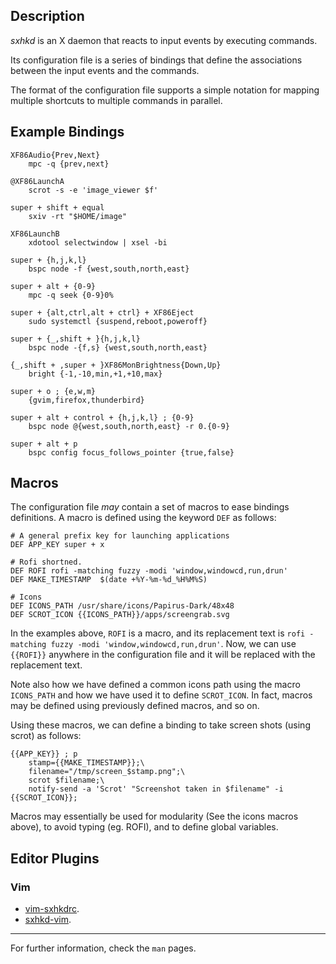 ## Description

*sxhkd* is an X daemon that reacts to input events by executing commands.

Its configuration file is a series of bindings that define the associations between the input events and the commands.

The format of the configuration file supports a simple notation for mapping multiple shortcuts to multiple commands in parallel.

## Example Bindings

	XF86Audio{Prev,Next}
		mpc -q {prev,next}

	@XF86LaunchA
		scrot -s -e 'image_viewer $f'

	super + shift + equal
		sxiv -rt "$HOME/image"

	XF86LaunchB
		xdotool selectwindow | xsel -bi

	super + {h,j,k,l}
		bspc node -f {west,south,north,east}

	super + alt + {0-9}
		mpc -q seek {0-9}0%

	super + {alt,ctrl,alt + ctrl} + XF86Eject
		sudo systemctl {suspend,reboot,poweroff}

	super + {_,shift + }{h,j,k,l}
		bspc node -{f,s} {west,south,north,east}

	{_,shift + ,super + }XF86MonBrightness{Down,Up}
		bright {-1,-10,min,+1,+10,max}

	super + o ; {e,w,m}
		{gvim,firefox,thunderbird}

	super + alt + control + {h,j,k,l} ; {0-9}
		bspc node @{west,south,north,east} -r 0.{0-9}

	super + alt + p
		bspc config focus_follows_pointer {true,false}

## Macros

The configuration file _may_ contain a set of macros to ease bindings
definitions. A macro is defined using the keyword `DEF` as follows:

    # A general prefix key for launching applications
    DEF APP_KEY super + x

    # Rofi shortned.
    DEF ROFI rofi -matching fuzzy -modi 'window,windowcd,run,drun'
    DEF MAKE_TIMESTAMP  $(date +%Y-%m-%d_%H%M%S)

    # Icons
    DEF ICONS_PATH /usr/share/icons/Papirus-Dark/48x48
    DEF SCROT_ICON {{ICONS_PATH}}/apps/screengrab.svg

In the examples above, `ROFI` is a macro, and its replacement text is `rofi
-matching fuzzy -modi 'window,windowcd,run,drun'`. Now, we can use `{{ROFI}}`
anywhere in the configuration file and it will be replaced with the replacement
text. 

Note also how we have defined a common icons path using the macro `ICONS_PATH`
and how we have used it to define `SCROT_ICON`. In fact, macros may be defined
using previously defined macros, and so on.

Using these macros, we can define a binding to take screen shots (using scrot)
as follows:

    {{APP_KEY}} ; p
        stamp={{MAKE_TIMESTAMP}};\
        filename="/tmp/screen_$stamp.png";\
        scrot $filename;\
        notify-send -a 'Scrot' "Screenshot taken in $filename" -i {{SCROT_ICON}};

Macros may essentially be used for modularity (See the icons macros above), to
avoid typing (eg. ROFI), and to define global variables.

## Editor Plugins

### Vim

- [vim-sxhkdrc](https://github.com/baskerville/vim-sxhkdrc).
- [sxhkd-vim](https://github.com/kovetskiy/sxhkd-vim).

----

For further information, check the `man` pages.
